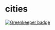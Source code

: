 # cities

[![Greenkeeper badge](https://badges.greenkeeper.io/gilbertginsberg/cities.svg)](https://greenkeeper.io/)
